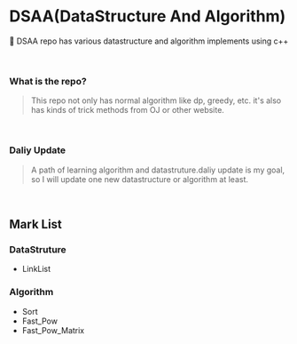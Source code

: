 # DSAA(DataStructure And Algorithm)
:wrench: DSAA repo has various datastructure and algorithm implements using c++

<br>

### What is the repo?
> This repo not only has normal algorithm like dp, greedy, etc. it's also has kinds of 
> trick methods from OJ or other website.

<br>



### Daliy Update
> A path of learning algorithm and datastruture.daliy update is my goal, so I will update one new datastructure or algorithm at least.

<br>




## Mark List

### DataStruture
- LinkList

### Algorithm
- Sort
- Fast_Pow
- Fast_Pow_Matrix
